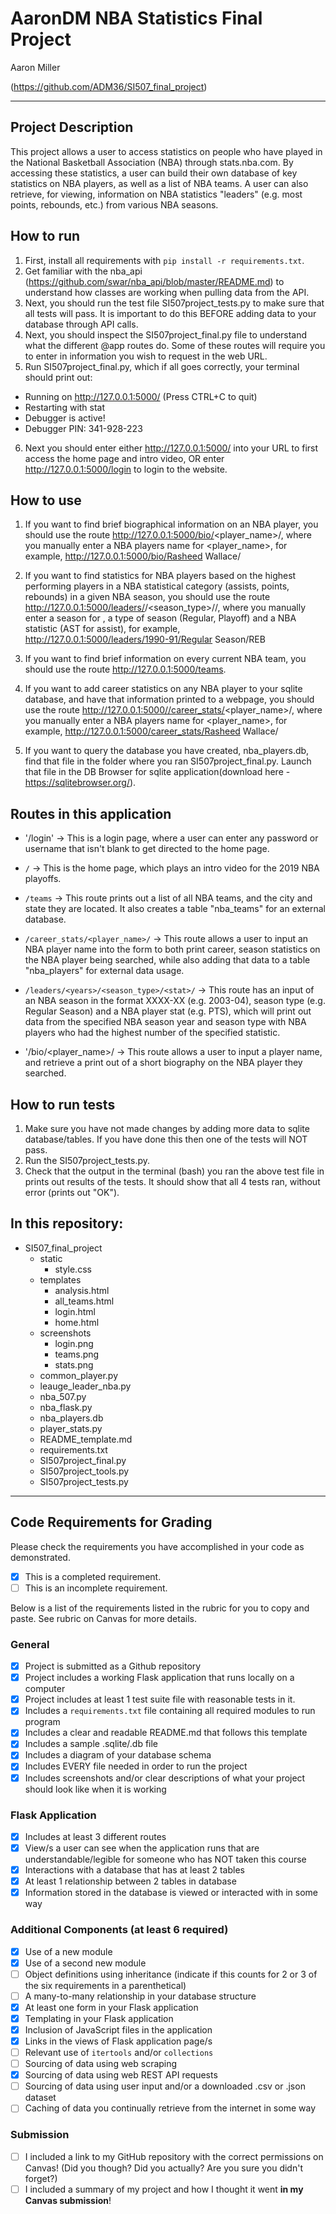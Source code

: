 # AaronDM NBA Statistics Final Project

Aaron Miller

(https://github.com/ADM36/SI507_final_project)

---

## Project Description

This project allows a user to access statistics on people who have played in the National Basketball Association (NBA) through stats.nba.com. By accessing these statistics, a user can build their own database of key statistics on NBA players, as well as a list of NBA teams. A user can also retrieve, for viewing, information on NBA statistics "leaders" (e.g. most points, rebounds, etc.) from various NBA seasons.

## How to run

1. First, install all requirements with `pip install -r requirements.txt`.
2. Get familiar with the nba_api (https://github.com/swar/nba_api/blob/master/README.md) to understand how classes are working when pulling data from the API.
3. Next, you should run the test file SI507project_tests.py to make sure that all tests will pass. It is important to do this BEFORE adding data to your database through API calls.
4. Next, you should inspect the SI507project_final.py file to understand what the different @app routes do. Some of these routes will require you to enter in information you wish to request in the web URL.
5. Run SI507project_final.py, which if all goes correctly, your terminal should print out:
* Running on http://127.0.0.1:5000/ (Press CTRL+C to quit)
* Restarting with stat
* Debugger is active!
* Debugger PIN: 341-928-223
6. Next you should enter either http://127.0.0.1:5000/ into your URL to first access the home page and intro video, OR enter http://127.0.0.1:5000/login to login to the website.


## How to use

1. If you want to find brief biographical information on an NBA player, you should use the route http://127.0.0.1:5000/bio/<player_name>/, where you manually enter a NBA players name for <player_name>, for example, http://127.0.0.1:5000/bio/Rasheed Wallace/

2. If you want to find statistics for NBA players based on the highest performing players in a NBA statistical category (assists, points, rebounds) in a given NBA season, you should use the route http://127.0.0.1:5000/leaders/<years>/<season_type>/<stat>/, where you manually enter a season for <year>, a type of season (Regular, Playoff) and a NBA statistic (AST for assist), for example, http://127.0.0.1:5000/leaders/1990-91/Regular Season/REB

3. If you want to find brief information on every current NBA team, you should use the route http://127.0.0.1:5000/teams.

4. If you want to add career statistics on any NBA player to your sqlite database, and have that information printed to a webpage, you should use the route http://127.0.0.1:5000//career_stats/<player_name>/, where you manually enter a NBA players name for <player_name>, for example, http://127.0.0.1:5000/career_stats/Rasheed Wallace/

5. If you want to query the database you have created, nba_players.db, find that file in the folder where you ran SI507project_final.py. Launch that file in the DB Browser for sqlite application(download here - https://sqlitebrowser.org/).

## Routes in this application

- '/login' -> This is a login page, where a user can enter any password or username that isn't blank to get directed to the home page.

- `/` -> This is the home page, which plays an intro video for the 2019 NBA playoffs.

- `/teams` -> This route prints out a list of all NBA teams, and the city and state they are located. It also creates a table "nba_teams" for an external database.

- `/career_stats/<player_name>/` -> This route allows a user to input an NBA player name into the form to both print career, season statistics on the NBA player being searched, while also adding that data to a table "nba_players" for external data usage.

- `/leaders/<years>/<season_type>/<stat>/` -> This route has an input of an NBA season in the format XXXX-XX (e.g. 2003-04), season type (e.g. Regular Season) and a NBA player stat (e.g. PTS), which will print out data from the specified NBA season year and season type with NBA players who had the highest number of the specified statistic.

- '/bio/<player_name>/ -> This route allows a user to input a player name, and retrieve a print out of a short biography on the NBA player they searched.

## How to run tests
1. Make sure you have not made changes by adding more data to sqlite database/tables. If you have done this then one of the tests will NOT pass.
2. Run the SI507project_tests.py.
3. Check that the output in the terminal (bash) you ran the above test file in prints out results of the tests. It should show that all 4 tests ran, without error (prints out "OK").

## In this repository:
- SI507_final_project
  - static
    - style.css
  - templates
    - analysis.html
    - all_teams.html
    - login.html
    - home.html
  - screenshots
    - login.png
    - teams.png
    - stats.png
  - common_player.py
  - leauge_leader_nba.py
  - nba_507.py
  - nba_flask.py
  - nba_players.db
  - player_stats.py
  - README_template.md
  - requirements.txt
  - SI507project_final.py
  - SI507project_tools.py
  - SI507project_tests.py

---
## Code Requirements for Grading
Please check the requirements you have accomplished in your code as demonstrated.
- [x] This is a completed requirement.
- [ ] This is an incomplete requirement.

Below is a list of the requirements listed in the rubric for you to copy and paste.  See rubric on Canvas for more details.

### General
- [x] Project is submitted as a Github repository
- [x] Project includes a working Flask application that runs locally on a computer
- [x] Project includes at least 1 test suite file with reasonable tests in it.
- [x] Includes a `requirements.txt` file containing all required modules to run program
- [x] Includes a clear and readable README.md that follows this template
- [x] Includes a sample .sqlite/.db file
- [x] Includes a diagram of your database schema
- [x] Includes EVERY file needed in order to run the project
- [x] Includes screenshots and/or clear descriptions of what your project should look like when it is working

### Flask Application
- [x] Includes at least 3 different routes
- [x] View/s a user can see when the application runs that are understandable/legible for someone who has NOT taken this course
- [x] Interactions with a database that has at least 2 tables
- [x] At least 1 relationship between 2 tables in database
- [x] Information stored in the database is viewed or interacted with in some way

### Additional Components (at least 6 required)
- [x] Use of a new module
- [x] Use of a second new module
- [ ] Object definitions using inheritance (indicate if this counts for 2 or 3 of the six requirements in a parenthetical)
- [ ] A many-to-many relationship in your database structure
- [x] At least one form in your Flask application
- [x] Templating in your Flask application
- [x] Inclusion of JavaScript files in the application
- [x] Links in the views of Flask application page/s
- [ ] Relevant use of `itertools` and/or `collections`
- [ ] Sourcing of data using web scraping
- [x] Sourcing of data using web REST API requests
- [ ] Sourcing of data using user input and/or a downloaded .csv or .json dataset
- [ ] Caching of data you continually retrieve from the internet in some way

### Submission
- [ ] I included a link to my GitHub repository with the correct permissions on Canvas! (Did you though? Did you actually? Are you sure you didn't forget?)
- [ ] I included a summary of my project and how I thought it went **in my Canvas submission**!
